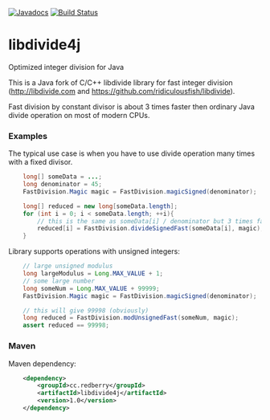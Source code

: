 [![Javadocs](http://www.javadoc.io/badge/cc.redberry/libdivide4j.svg)](http://www.javadoc.io/doc/cc.redberry/libdivide4j) [![Build Status](https://travis-ci.org/PoslavskySV/libdivide4j.svg?branch=master)](https://travis-ci.org/PoslavskySV/libdivide4j)


# libdivide4j
Optimized integer division for Java

This is a Java fork of C/C++ libdivide library for fast integer division (http://libdivide.com and https://github.com/ridiculousfish/libdivide). 

Fast division by constant divisor is about 3 times faster then ordinary Java divide operation on most of modern CPUs.

### Examples

The typical use case is when you have to use divide operation many times with a fixed divisor.
```java
    long[] someData = ...;
    long denominator = 45;
    FastDivision.Magic magic = FastDivision.magicSigned(denominator);

    long[] reduced = new long[someData.length];
    for (int i = 0; i < someData.length; ++i){
        // this is the same as someData[i] / denominator but 3 times faster
        reduced[i] = FastDivision.divideSignedFast(someData[i], magic);
    }
```

Library supports operations with unsigned integers:
```java
    // large unsigned modulus
    long largeModulus = Long.MAX_VALUE + 1;
    // some large number
    long someNum = Long.MAX_VALUE + 99999;
    FastDivision.Magic magic = FastDivision.magicSigned(denominator);

    // this will give 99998 (obviously)
    long reduced = FastDivision.modUnsignedFast(someNum, magic);
    assert reduced == 99998;
```


### Maven

Maven dependency:
```xml
    <dependency>
        <groupId>cc.redberry</groupId>
        <artifactId>libdivide4j</artifactId>
        <version>1.0</version>
    </dependency>
```        
